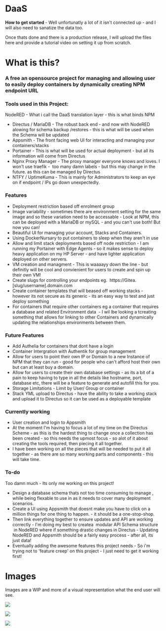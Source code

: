 # DaaS

**How to get started** - Well unfortunatly a lot of it isn't connected up - and I will also need to sanatize the data too.

Once thats done and there is a production release, I will upload the files here and provide a tutorial video on setting it up from scratch. 

# What is this?

### A free an opensource project for managing and allowing user to easily deploy containers by dynamically creating NPM endpoint URL

### Tools used in this Project:

NodeRED - What i call the DaaS translation layer - this is what binds NPM

*   Directus / MariaDB - The robust back end - and now with NodeRED alowing for schema backup /restores - this is what will be used when the Schema will be updated 
*   Appsmith - The front facing web UI for interacting and managing your containers/stacks 
*   Portainer - This is what will be used for actual deployment - but all its information will come from Directus
*   Nginx Proxy Manager - The proxy manager everyone knows and loves. I won't use traefik -  too many damn labels - but this may change in the future. as this can be managed by Directus
*   NTFY / UptimeKuma - This is mainly for Administrators to keep an eye on if endpoint / IPs go down unexpectedly.

### Features

*   Deployment restriction based off enrolment group
*   Image variability - sometimes there are environment setting for the same image and so these variation need to be accessable - Look at NPM, this can be deployed with a MariaDB or mySQL - and you can't use both! But now you can!
*   Beautiful UI for managing your account, Stacks and Containers.
*   Using DockerNursary to put containers to sleep when they aren't in use
*   Allow and limit stack deployments based off node restriction - I am running my Portainer with Edge Agents - so it makes sense to deploy heavy application on my HP Server - and have lighter application deployed on other servers.
*   VM creation and managment - This is waaaayy down the line - but definitly will be cool and convienient for users to create and spin up their own VM!
*   Create slugs for controlling your endpoints eg.  https://Gitea.\[slug/username\].domain.com
*   Create container templates that will beased off working stacks - however its not secure as its generic - its an easy way to test and just deploy something 
*   For containers that require other containers eg a container that requires a database and related Environment data  - I wil lbe looking a tcreating something that allows for linking to other Containers and dynamically updating the relationships environments between them.

### Future Features

*   Add Authelia for containers that dont have a login
*   Container Intergration with Authentik for group management  
*   Allow for users to point their own IP or Domain to a new Instance of NPM that they can run - good for people who can't afford host their own but can at least buy a domain.  
*   Allow for users to create their own database settings - as its a bit of a pain to keep having to type in all the details like hostname, port, database etc, there will be a feature to generate and autofill this for you.
*   Storage Limitations - Limit by User/ Group or container
*   Stack YML upload to Directus - have the ability to take a working stack and upload it to Directus so it can be used as a deployable template

### Currently working

*   User creation and login to Appsmith
*   At the moment I'm having to focus a lot of my time on the Directus Scheme - as this is the hardest thing to change once a collection has been created - so this needs the upmost focus - so alot of it about creating the tools required, then piecing it all together.
*   I have been working on all the pieces that will be needed to put it all together - as there are so many working parts and components - this will take time.

### To-do

Too damn much - Its only me working on this project!

*   Design a database schema thats not too time consuming to manage , while being flexable to use in as it needs to cover many deployment scenarios.
*   Create a UI using Appsmith that doesnt make you have to click on a million things for one thing to happen. - it should be a one-stop-shop.
*   Then link everything together to ensure updates and API are working correctly - I'm doing my best to createa  modular API Schema structure  in NodeRED where if something drastic changes in Directus - Updating NodeRED and Appsmith should be a fairly easy process - after all, its just data!
*   Eventually adding the awesome features this project needs - So i'm trying not to 'feature creep' on this project - I just need to get it working first!

# Images

Images are a WIP and more of a visual representation what the end user will see.

![](https://user-images.githubusercontent.com/35937684/227159651-3b774dce-60d5-45a1-83a8-975c788eec45.png)

![](https://user-images.githubusercontent.com/35937684/227159979-d668ae74-1b05-42ec-a0f6-b82582165d7a.png)

![](https://user-images.githubusercontent.com/35937684/227160485-976fdce2-3c8e-4668-a4a1-65ad75a0132c.png)
